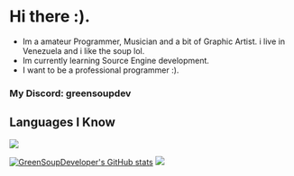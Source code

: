 # Hi there :).

* Im a amateur Programmer, Musician and a bit of Graphic Artist. i live in Venezuela and i like the soup lol.
* Im currently learning Source Engine development.
* I want to be a professional programmer :).

### My Discord: greensoupdev

## Languages I Know
<img src="https://skillicons.dev/icons?i=haxe,haxeflixel,css,cs,java,python,c,cpp,js,html,&perline=10&theme=dark"/>

[![GreenSoupDeveloper's GitHub stats](https://github-readme-stats.vercel.app/api?username=GreenSoupDeveloper&theme=gotham)](https://github.com/anuraghazra/github-readme-stats)
![](https://github-readme-stats.vercel.app/api/top-langs/?username=GreenSoupDeveloper&layout=compact&theme=gotham)
<!--
**GreenSoupDeveloper/GreenSoupDeveloper** is a 鉁� _special_ 鉁� repository because its `README.md` (this file) appears on your GitHub profile.

